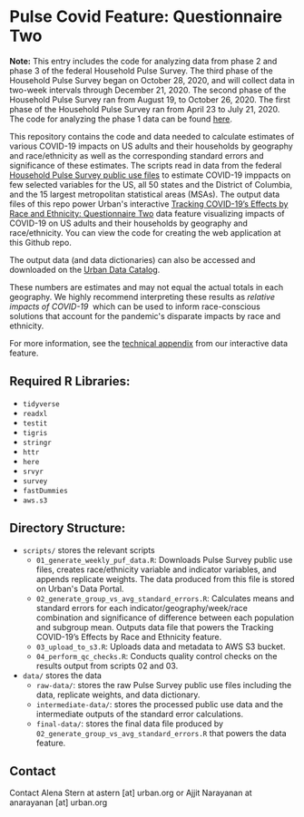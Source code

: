 # Pulse Covid Feature: Questionnaire Two

**Note:** This entry includes the code for analyzing data from phase 2 and phase 3 of the federal Household Pulse Survey. The third phase of the Household Pulse Survey began on October 28, 2020, and will collect data in two-week intervals through December 21, 2020. The second phase of the Household Pulse Survey ran from August 19,  to October 26, 2020. The first phase of the Household Pulse Survey ran from April 23 to July 21, 2020.  The code for analyzing the phase 1 data can be found [here](https://github.com/UrbanInstitute/pulse_covid_feature).

This repository contains the code and data needed to calculate estimates of
various COVID-19 impacts on US adults and their households by geography and
race/ethnicity as well as the corresponding standard errors and significance of
these estimates. The scripts read in data from the federal [Household Pulse
Survey public use
files](https://www.census.gov/programs-surveys/household-pulse-survey/datasets.html)
to estimate COVID-19 imppacts on few selected variables for the US, all 50 states and the District of
Columbia, and the 15 largest metropolitan statistical areas (MSAs). The output
data files of this repo power Urban's interactive [Tracking COVID-19’s Effects by
Race and Ethnicity: Questionnaire Two](https://www.urban.org/features/tracking-covid-19s-effects-race-and-ethnicity-phase-two) data feature visualizing impacts of COVID-19 on US adults and
their households by geography and race/ethnicity. You can view the code for
creating the web application at this Github repo.

The output data (and data dictionaries) can also be accessed and downloaded on
the [Urban Data Catalog](https://datacatalog.urban.org/dataset/census-pulse-public-use-files-phase-2).

These numbers are estimates and may not equal the actual totals in each
geography. We highly recommend interpreting these results as *relative impacts
of COVID-19*  which can be used to inform race-conscious solutions that account for the pandemic's
disparate impacts by race and ethnicity.

For more information, see the [technical appendix](https://www.urban.org/sites/default/files/2020-10/tracking_covid-19s_effects_by_race_and_ethnicity_phase_2_appendix.pdf) from our interactive data feature.

## Required R Libraries:
- `tidyverse`
- `readxl`
- `testit`
- `tigris`
- `stringr`
- `httr`
- `here`
- `srvyr`
- `survey`
- `fastDummies`
- `aws.s3`

## Directory Structure:
- `scripts/` stores the relevant scripts
    - `01_generate_weekly_puf_data.R`: Downloads Pulse Survey public use files, creates race/ethnicity variable and indicator variables, and appends replicate weights. The data produced from this file is stored on Urban's Data Portal.
    - `02_generate_group_vs_avg_standard_errors.R`: Calculates means and standard errors for each indicator/geography/week/race combination and significance of difference between each population and subgroup mean. Outputs data file that powers the Tracking COVID-19’s Effects by Race and Ethnicity feature. 
    - `03_upload_to_s3.R`: Uploads data and metadata to AWS S3 bucket.
    - `04_perform_qc_checks.R`: Conducts quality control checks on the results output from scripts 02 and 03. 
- `data/` stores the data
    - `raw-data/`: stores the raw Pulse Survey public use files including the data, replicate weights, and data dictionary.
    - `intermediate-data/`: stores the processed public use data and the intermediate outputs of the standard error calculations.
    - `final-data/`: stores the final data file produced by `02_generate_group_vs_avg_standard_errors.R` that powers the data feature.

## Contact
Contact Alena Stern at astern [at] urban.org or Ajjit Narayanan at anarayanan [at] urban.org

